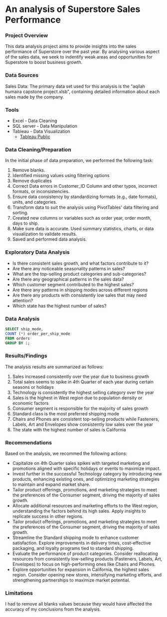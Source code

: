 # An analysis of Superstore Sales Performance

### Project Overview

This data analysis project aims to provide insights into the sales performance of Superstore over the past year. By analysing various aspect of the sales data, we seek to indentify weak areas and opportunities for Superstore to boost business growth.

### Data Sources

Sales Data: The primary data set used for this analysis is the "aqilah humaira capstone project.xlsb", containing detailed information about each sales made by the company.

### Tools

- Excel - Data Cleaning
- SQL server - Data Manipulation
- Tableau - Data Visualization
  - [Tableau Public](https://public.tableau.com/app/profile/aqilah.humaira.saiful.bahri8272/viz/AqilahHumairaCapstoneProject/SuperstoreSalesPerformance?publish=yes)

### Data Cleaning/Preparation

In the initial phase of data preparation, we performed the following task:

1. Remove blanks.
2. Identified missing values using filtering options
3. Remove duplicates
4. Correct Data errors in Customer_ID Column and other typos, incorrect formats, or inconsistencies. 
5. Ensure data consistency by standardizing formats (e.g., date formats), units, and categories.
6. Transform data to suit the analysis using PivotTables' data filtering and sorting.
7. Created new columns or variables such as order year, order month, days to ship.
8. Make sure data is accurate. Used summary statistics, charts, or data visualization to validate results.
9. Saved and performed data analysis.


### Exploratory Data Analysis

- Is there consistent sales growth, and what factors contribute to it?
- Are there any noticeable seasonality patterns in sales?
- What are the top-selling product categories and sub-categories?
- Are there any geographical patterns in the sales data?
- Which customer segment contributed to the highest sales?
- Are there any patterns in shipping modes across different regions
- Are there any products with consistently low sales that may need attention?
- Which state has the highest number of sales?


### Data Analysis

```sql
SELECT ship_mode,
COUNT (*) order_per_ship_mode
FROM orders
GROUP BY 1;
```

### Results/Findings

The analysis results are summarized as follows:
1. Sales increased consistently over the year due to business growth
2. Total sales seems to spike in 4th Quarter of each year during certain seasons or holidays
3. Technology is consistently the highest selling category over the year
4. Sales is the highest in West region due to population density or economic factors
5. Consumer segment is responsible for the majority of sales growth
6. Standard class is the most preferred shipping mode
7. Chairs and Phones are consistent top-selling products while Fasteners, Labels, Art and Envelopes show consistently low sales over the year
8. The state with the highest number of sales is California

### Recommendations

Based on the analysis, we recommed the following actions:
- Capitalize on 4th Quarter sales spikes with targeted marketing and promotions aligned with specific holidays or events to maximize impact.
- Invest further in the successful Technology category by introducing new products, enhancing existing ones, and optimizing marketing strategies to maintain and expand market share.
- Tailor product offerings, promotions, and marketing strategies to meet the preferences of the Consumer segment, driving the majority of sales growth.
- Allocate additional resources and marketing efforts to the West region, understanding the factors behind its high sales. Apply insights to replicate success in other regions.
- Tailor product offerings, promotions, and marketing strategies to meet the preferences of the Consumer segment, driving the majority of sales growth.
- Streamline the Standard shipping mode to enhance customer satisfaction. Explore improvements in delivery times, cost-effective packaging, and loyalty programs tied to standard shipping.
- Evaluate the performance of product categories. Consider reallocating resources from consistently low-selling products (Fasteners, Labels, Art, Envelopes) to focus on high-performing ones like Chairs and Phones.
- Explore opportunities for expansion in California, the highest sales region. Consider opening new stores, intensifying marketing efforts, and strengthening partnerships to maximize market potential.

### Limitations

I had to remove all blanks values because they would have affected the accuracy of my conclusions from the analysis. 
